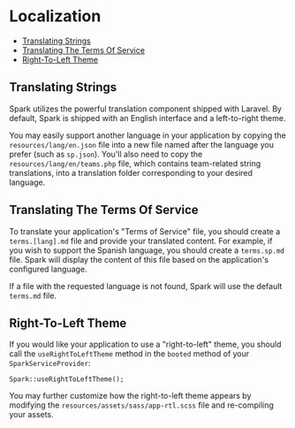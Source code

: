 # Localization

- [Translating Strings](#translating-strings)
- [Translating The Terms Of Service](#translating-terms-of-service)
- [Right-To-Left Theme](#right-to-left-theme)

<a name="translating-strings"></a>
## Translating Strings

Spark utilizes the powerful translation component shipped with Laravel. By default, Spark is shipped with an English interface and a left-to-right theme.

You may easily support another language in your application by copying the `resources/lang/en.json` file into a new file named after the language you prefer (such as `sp.json`). You'll also need to copy the `resources/lang/en/teams.php` file, which contains team-related string translations, into a translation folder corresponding to your desired language.

<a name="translating-terms-of-service"></a>
## Translating The Terms Of Service

To translate your application's "Terms of Service" file, you should create a `terms.[lang].md` file and provide your translated content. For example, if you wish to support the Spanish language, you should create a `terms.sp.md` file. Spark will display the content of this file based on the application's configured language.

If a file with the requested language is not found, Spark will use the default `terms.md` file.

<a name="right-to-left-theme"></a>
## Right-To-Left Theme

If you would like your application to use a "right-to-left" theme, you should call the `useRightToLeftTheme` method in the `booted` method of your `SparkServiceProvider`:

    Spark::useRightToLeftTheme();

You may further customize how the right-to-left theme appears by modifying the `resources/assets/sass/app-rtl.scss` file and re-compiling your assets.
